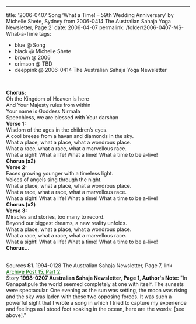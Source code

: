 ---
title: '2006-0407 Song &#8216;What a Time! – 59th Wedding Anniversary&#8217; by Michelle Shete, Sydney from 2006-0414 The Australian Sahaja Yoga Newsletter, Page 2'
date: 2006-04-07
permalink: /folder/2006-0407-MS-What-a-Time
tags:
  - blue @ Song
  - black @ Michelle Shete
  - brown @ 2006
  - crimson @ TBD
  - deeppink @ 2006-0414 The Australian Sahaja Yoga Newsletter

<br>

<p>
<b>Chorus:</b><br>
Oh the Kingdom of Heaven is here<br>
And Your Majesty rules from within<br>
Your name is Goddess Nirmala<br>
Speechless, we are blessed with Your darshan<br>
<b>Verse 1:</b><br>
Wisdom of the ages in the children’s eyes.<br>
A cool breeze from a havan and diamonds in the sky.<br>
What a place, what a place, what a wondrous place.<br>
What a race, what a race, what a marvellous race.<br>
What a sight! What a life! What a time! What a time to be a-live!<br>
<b>Chorus (x2)</b><br>
<b>Verse 2:</b><br>
Faces growing younger with a timeless light.<br>
Voices of angels sing through the night.<br>
What a place, what a place, what a wondrous place.<br>
What a race, what a race, what a marvellous race.<br>
What a sight! What a life! What a time! What a time to be a-live!<br>
<b>Chorus (x2)</b><br>
<b>Verse 3:</b><br>
Miracles and stories, too many to record.<br>
Beyond our biggest dreams, a new reality unfolds.<br>
What a place, what a place, what a wondrous place.<br>
What a race, what a race, what a marvellous race.<br>
What a sight! What a life! What a time! What a time to be a-live!<br>
<b>Chorus...</b><br>
</p>

<br>

<wave-list>
<list-title color="DarkSeaGreen" width="55">Sources</list-title>
  <list-item color="BlanchedAlmond"  width="280"><b>S1. </b> 1994-0128 The Australian Sahaja Newsletter, Page 7, link </font> <a href="https://seven-teams.github.io/archives/2023/1007"><font color="DarkGreen">Archive Post 15, Part 2</font></a>.</list-item>
</wave-list>

<br>

<wave-list>
<list-title color="DarkSeaGreen" width="40">Story</list-title>
  <list-item color="BlanchedAlmond"  width="280"><b>1998-0207 Australian Sahaja Newsletter, Page 1, Author's Note:</b> "In Ganapatipule the world seemed completely at one with itself. The sunsets were spectacular. One evening as the sun was setting, the moon was rising and the sky was laden with these two opposing forces. It was such a powerful sight that I wrote a song in which I tried to capture my experience and feelings as I stood foot soaking in the ocean, here are the words: [see above]."</list-item>
</wave-list>